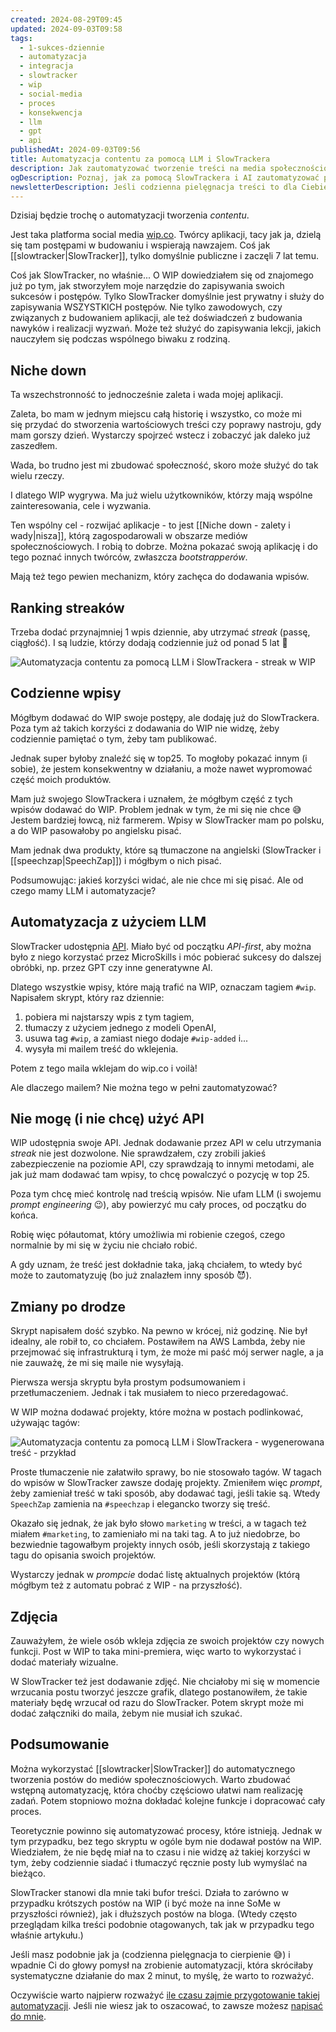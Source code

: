 ```yaml
---
created: 2024-08-29T09:45
updated: 2024-09-03T09:58
tags:
  - 1-sukces-dziennie
  - automatyzacja
  - integracja
  - slowtracker
  - wip
  - social-media
  - proces
  - konsekwencja
  - llm
  - gpt
  - api
publishedAt: 2024-09-03T09:56
title: Automatyzacja contentu za pomocą LLM i SlowTrackera
description: Jak zautomatyzować tworzenie treści na media społecznościowe za pomocą SlowTrackera i generatywnego AI? Praktyczny przewodnik dla twórców aplikacji, którzy chcą oszczędzać czas i zwiększyć swoją obecność online, automatyzując publikacje na platformach takich jak WIP.
ogDescription: Poznaj, jak za pomocą SlowTrackera i AI zautomatyzować publikowanie treści na mediach społecznościowych, zachowując pełną kontrolę nad procesem.
newsletterDescription: Jeśli codzienna pielęgnacja treści to dla Ciebie wyzwanie, sprawdź, jak za pomocą SlowTrackera i AI zautomatyzować proces publikowania, oszczędzając czas i energię. Zobacz, jak półautomatyzacja może pomóc Ci utrzymać konsekwencję w działaniu.
---
```

Dzisiaj będzie trochę o automatyzacji tworzenia *contentu*. 

Jest taka platforma social media [wip.co](https://wip.co). Twórcy aplikacji, tacy jak ja, dzielą się tam postępami w budowaniu i wspierają nawzajem. Coś jak [[slowtracker|SlowTracker]], tylko domyślnie publiczne i zaczęli 7 lat temu.

Coś jak SlowTracker, no właśnie... O WIP dowiedziałem się od znajomego już po tym, jak stworzyłem moje narzędzie do zapisywania swoich sukcesów i postępów. Tylko SlowTracker domyślnie jest prywatny i służy do zapisywania WSZYSTKICH postępów. Nie tylko zawodowych, czy związanych z budowaniem aplikacji, ale też doświadczeń z budowania nawyków i realizacji wyzwań. Może też służyć do zapisywania lekcji, jakich nauczyłem się podczas wspólnego biwaku z rodziną.

## Niche down

Ta wszechstronność to jednocześnie zaleta i wada mojej aplikacji. 

Zaleta, bo mam w jednym miejscu całą historię i wszystko, co może mi się przydać do stworzenia wartościowych treści czy poprawy nastroju, gdy mam gorszy dzień. Wystarczy spojrzeć wstecz i zobaczyć jak daleko już zaszedłem.

Wada, bo trudno jest mi zbudować społeczność, skoro może służyć do tak wielu rzeczy.

I dlatego WIP wygrywa. Ma już wielu użytkowników, którzy mają wspólne zainteresowania, cele i wyzwania. 

Ten wspólny cel - rozwijać aplikacje - to jest [[Niche down  - zalety i wady|nisza]], którą zagospodarowali w obszarze mediów społecznościowych. I robią to dobrze. Można pokazać swoją aplikację i do tego poznać innych twórców, zwłaszcza *bootstrapperów*.

Mają też tego pewien mechanizm, który zachęca do dodawania wpisów.

## Ranking streaków

Trzeba dodać przynajmniej 1 wpis dziennie, aby utrzymać *streak* (passę, ciągłość). I są ludzie, którzy dodają codziennie już od ponad 5 lat 🤯

![Automatyzacja contentu za pomocą LLM i SlowTrackera - streak w WIP](./automatyzacja-contentu-za-pomoc-llm-i-slowtrackera-streak-w-wip.png)

## Codzienne wpisy

Mógłbym dodawać do WIP swoje postępy, ale dodaję już do SlowTrackera. Poza tym aż takich korzyści z dodawania do WIP nie widzę, żeby codziennie pamiętać o tym, żeby tam publikować.

Jednak super byłoby znaleźć się w top25. To mogłoby pokazać innym (i sobie), że jestem konsekwentny w działaniu, a może nawet wypromować część moich produktów.

Mam już swojego SlowTrackera i uznałem, że mógłbym część z tych wpisów dodawać do WIP. Problem jednak w tym, że mi się nie chce 😅 Jestem bardziej łowcą, niż farmerem. Wpisy w SlowTracker mam po polsku, a do WIP pasowałoby po angielsku pisać. 

Mam jednak dwa produkty, które są tłumaczone na angielski (SlowTracker i [[speechzap|SpeechZap]]) i mógłbym o nich pisać.

Podsumowując: jakieś korzyści widać, ale nie chce mi się pisać. Ale od czego mamy LLM i automatyzacje?
## Automatyzacja z użyciem LLM

SlowTracker udostępnia [API](https://app.slowtracker.com/api-keys). Miało być od początku *API-first*, aby można było z niego korzystać przez MicroSkills i móc pobierać sukcesy do dalszej obróbki, np. przez GPT czy inne generatywne AI.

Dlatego wszystkie wpisy, które mają trafić na WIP, oznaczam tagiem `#wip`. Napisałem skrypt, który raz dziennie:
1. pobiera mi najstarszy wpis z tym tagiem,
2. tłumaczy z użyciem jednego z modeli OpenAI,
3. usuwa tag `#wip`, a zamiast niego dodaje `#wip-added` i...
4. wysyła mi mailem treść do wklejenia.

Potem z tego maila wklejam do wip.co i voilà!

Ale dlaczego mailem? Nie można tego w pełni zautomatyzować?
## Nie mogę (i nie chcę) użyć API

WIP udostępnia swoje API. Jednak dodawanie przez API w celu utrzymania *streak* nie jest dozwolone. Nie sprawdzałem, czy zrobili jakieś zabezpieczenie na poziomie API, czy sprawdzają to innymi metodami, ale jak już mam dodawać tam wpisy, to chcę powalczyć o pozycję w top 25.

Poza tym chcę mieć kontrolę nad treścią wpisów. Nie ufam LLM (i swojemu *prompt engineering* 😉), aby powierzyć mu cały proces, od początku do końca.

Robię więc półautomat, który umożliwia mi robienie czegoś, czego normalnie by mi się w życiu nie chciało robić.

A gdy uznam, że treść jest dokładnie taka, jaką chciałem, to wtedy być może to zautomatyzuję (bo już znalazłem inny sposób 😈).
## Zmiany po drodze

Skrypt napisałem dość szybko. Na pewno w krócej, niż godzinę. Nie był idealny, ale robił to, co chciałem. Postawiłem na AWS Lambda, żeby nie przejmować się infrastrukturą i tym, że może mi paść mój serwer nagle, a ja nie zauważę, że mi się maile nie wysyłają.

Pierwsza wersja skryptu była prostym podsumowaniem i przetłumaczeniem. Jednak i tak musiałem to nieco przeredagować. 

W WIP można dodawać projekty, które można w postach podlinkować, używając tagów:

![Automatyzacja contentu za pomocą LLM i SlowTrackera - wygenerowana treść - przykład](./automatyzacja-contentu-za-pomoc-llm-i-slowtrackera-wygenerowana-tre-przyk-ad.png)

Proste tłumaczenie nie załatwiło sprawy, bo nie stosowało tagów. W tagach do wpisów w SlowTracker zawsze dodaję projekty. Zmieniłem więc *prompt*, żeby zamieniał treść w taki sposób, aby dodawać tagi, jeśli takie są. Wtedy `SpeechZap` zamienia na `#speechzap` i elegancko tworzy się treść.

Okazało się jednak, że jak było słowo `marketing` w treści, a w tagach też miałem `#marketing`, to zamieniało mi na taki tag. A to już niedobrze, bo bezwiednie tagowałbym projekty innych osób, jeśli skorzystają z takiego tagu do opisania swoich projektów.

Wystarczy jednak w *prompcie* dodać listę aktualnych projektów (którą mógłbym też z automatu pobrać z WIP - na przyszłość).

## Zdjęcia

Zauważyłem, że wiele osób wkleja zdjęcia ze swoich projektów czy nowych funkcji. Post w WIP to taka mini-premiera, więc warto to wykorzystać i dodać materiały wizualne.

W SlowTracker też jest dodawanie zdjęć. Nie chciałoby mi się w momencie wrzucania postu tworzyć jeszcze grafik, dlatego postanowiłem, że takie materiały będę wrzucał od razu do SlowTracker. Potem skrypt może mi dodać załączniki do maila, żebym nie musiał ich szukać.

## Podsumowanie

Można wykorzystać [[slowtracker|SlowTracker]] do automatycznego tworzenia postów do mediów społecznościowych. Warto zbudować wstępną automatyzację, która choćby częściowo ułatwi nam realizację zadań. Potem stopniowo można dokładać kolejne funkcje i dopracować cały proces.

Teoretycznie powinno się automatyzować procesy, które istnieją. Jednak w tym przypadku, bez tego skryptu w ogóle bym nie dodawał postów na WIP. Wiedziałem, że nie będę miał na to czasu i nie widzę aż takiej korzyści w tym, żeby codziennie siadać i tłumaczyć ręcznie posty lub wymyślać na bieżąco.

SlowTracker stanowi dla mnie taki bufor treści. Działa to zarówno w przypadku krótszych postów na WIP (i być może na inne SoMe w przyszłości również), jak i dłuższych postów na bloga. (Wtedy często przeglądam kilka treści podobnie otagowanych, tak jak w przypadku tego właśnie artykułu.)

Jeśli masz podobnie jak ja (codzienna pielęgnacja to cierpienie 😅) i wpadnie Ci do głowy pomysł na zrobienie automatyzacji, która skróciłaby systematyczne działanie do max 2 minut, to myślę, że warto to rozważyć.

Oczywiście warto najpierw rozważyć [ile czasu zajmie przygotowanie takiej automatyzacji](https://michalkukla.pl/blog/czy-warto-automatyzowac). Jeśli nie wiesz jak to oszacować, to zawsze możesz [napisać do mnie](mailto:michal@kukla.tech).